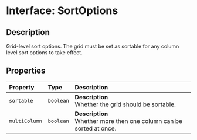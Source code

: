 # Interface: SortOptions

## Description

Grid-level sort options. The grid must be set as sortable for any
column level sort options to take effect.

## Properties

| Property | Type | Description |
| :------ | :------ | :------ |
| `sortable` | `boolean` | **Description**<br />Whether the grid should be sortable. |
| `multiColumn` | `boolean` | **Description**<br />Whether more then one column can be sorted at once. |
